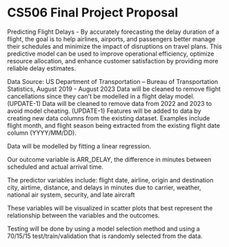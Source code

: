 # CS506 Final Project Proposal

Predicting Flight Delays - 
By accurately forecasting the delay duration of a flight, the goal is to help airlines, airports, and passengers better manage their schedules and minimize the impact of disruptions on travel plans. 
This predictive model can be used to improve operational efficiency, optimize resource allocation, and enhance customer satisfaction by providing more reliable delay estimates.

Data Source: US Department of Transportation – Bureau of Transportation Statistics, August 2019 - August 2023
Data will be cleaned to remove flight cancellations since they can't be modelled in a flight delay model. 
(UPDATE-1) Data will be cleaned to remove data from 2022 and 2023 to avoid model cheating. 
(UPDATE-1) Features will be added to data by creating new data columns from the existing dataset. Examples include flight month, and flight season being extracted from the existing flight date column (YYYY/MM/DD). 


Data will be modelled by fitting a linear regression. 

Our outcome variable is ARR_DELAY, the difference in minutes between scheduled and actual arrival time. 

The predictor variables include:
flight date, airline, origin and destination city, airtime, distance, and delays in minutes due to carrier, weather, national air system, security, and late aircraft

These variables will be visualized in scatter plots that best represent the relationship between the variables and the outcomes.

Testing will be done by using a model selection method and using a 70/15/15 test/train/validation that is randomly selected from the data. 
